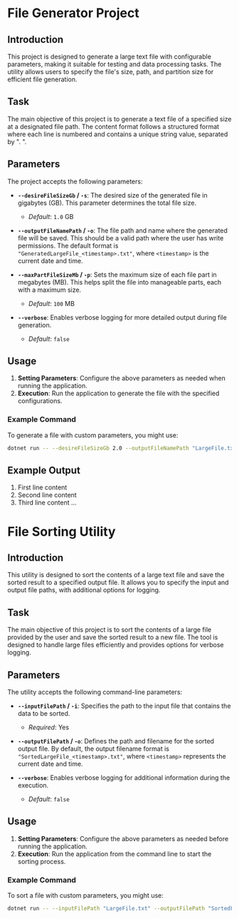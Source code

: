 # File Generator Project

## Introduction

This project is designed to generate a large text file with configurable parameters, making it suitable for testing and data processing tasks. The utility allows users to specify the file's size, path, and partition size for efficient file generation.

## Task

The main objective of this project is to generate a text file of a specified size at a designated file path. The content format follows a structured format where each line is numbered and contains a unique string value, separated by ". ".

## Parameters

The project accepts the following parameters:

- **`--desireFileSizeGb` / `-s`**: The desired size of the generated file in gigabytes (GB). This parameter determines the total file size.  
  - *Default*: `1.0` GB

- **`--outputFileNamePath` / `-o`**: The file path and name where the generated file will be saved. This should be a valid path where the user has write permissions. The default format is `"GeneratedLargeFile_<timestamp>.txt"`, where `<timestamp>` is the current date and time.
  
- **`--maxPartFileSizeMb` / `-p`**: Sets the maximum size of each file part in megabytes (MB). This helps split the file into manageable parts, each with a maximum size.  
  - *Default*: `100` MB

- **`--verbose`**: Enables verbose logging for more detailed output during file generation.  
  - *Default*: `false`

## Usage

1. **Setting Parameters**: Configure the above parameters as needed when running the application.
2. **Execution**: Run the application to generate the file with the specified configurations.

### Example Command

To generate a file with custom parameters, you might use:
```bash
dotnet run -- --desireFileSizeGb 2.0 --outputFileNamePath "LargeFile.txt" --maxPartFileSizeMb 200 --verbose
```
## Example Output
1. First line content
2. Second line content
3. Third line content
...

# File Sorting Utility

## Introduction

This utility is designed to sort the contents of a large text file and save the sorted result to a specified output file. It allows you to specify the input and output file paths, with additional options for logging.

## Task

The main objective of this project is to sort the contents of a large file provided by the user and save the sorted result to a new file. The tool is designed to handle large files efficiently and provides options for verbose logging.

## Parameters

The utility accepts the following command-line parameters:

- **`--inputFilePath` / `-i`**: Specifies the path to the input file that contains the data to be sorted.  
  - *Required*: Yes

- **`--outputFilePath` / `-o`**: Defines the path and filename for the sorted output file. By default, the output filename format is `"SortedLargeFile_<timestamp>.txt"`, where `<timestamp>` represents the current date and time.

- **`--verbose`**: Enables verbose logging for additional information during the execution.  
  - *Default*: `false`

## Usage

1. **Setting Parameters**: Configure the above parameters as needed before running the application.
2. **Execution**: Run the application from the command line to start the sorting process.

### Example Command

To sort a file with custom parameters, you might use:
```bash
dotnet run -- --inputFilePath "LargeFile.txt" --outputFilePath "SortedFile.txt" --verbose
